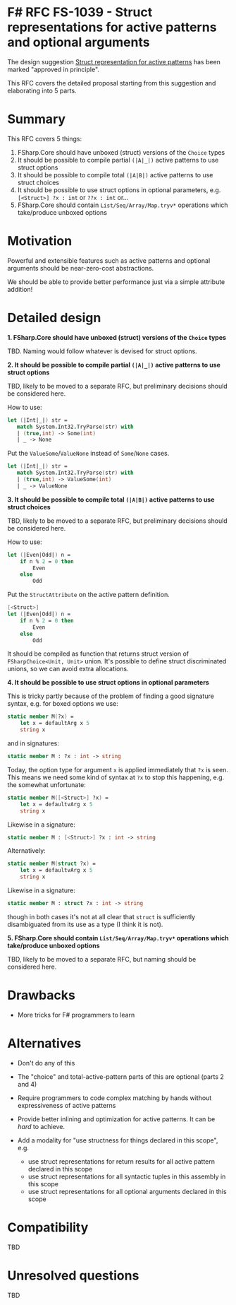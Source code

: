# F# RFC FS-1039 - Struct representations for active patterns and optional arguments

The design suggestion [Struct representation for active patterns](https://github.com/fsharp/fslang-suggestions/issues/612) has been marked "approved in principle".

This RFC covers the detailed proposal starting from this suggestion and elaborating into 5 parts.

# Summary
[summary]: #summary

This RFC covers 5 things:

1. FSharp.Core should have unboxed (struct) versions of the `Choice` types
2. It should be possible to compile partial `(|A|_|)` active patterns to use struct options
3. It should be possible to compile total `(|A|B|)` active patterns to use struct choices
4. It should be possible to use struct options in optional parameters, e.g. `[<Struct>] ?x : int` or `??x : int` or...
5. FSharp.Core should contain `List/Seq/Array/Map.tryv*` operations which take/produce unboxed options

# Motivation

Powerful and extensible features such as active patterns and optional arguments should be near-zero-cost abstractions. 

We should be able to provide better performance just via a simple attribute addition!

# Detailed design

**1. FSharp.Core should have unboxed (struct) versions of the `Choice` types**

TBD. Naming would follow whatever is devised for struct options.

**2. It should be possible to compile partial `(|A|_|)` active patterns to use struct options**

TBD, likely to be moved to a separate RFC, but preliminary decisions should be considered here.

How to use:

```fsharp
let (|Int|_|) str =
   match System.Int32.TryParse(str) with
   | (true,int) -> Some(int)
   | _ -> None
```

Put the `ValueSome`/`ValueNone` instead of `Some`/`None` cases.

```fsharp
let (|Int|_|) str =
   match System.Int32.TryParse(str) with
   | (true,int) -> ValueSome(int)
   | _ -> ValueNone
```

**3. It should be possible to compile total `(|A|B|)` active patterns to use struct choices**

TBD, likely to be moved to a separate RFC, but preliminary decisions should be considered here.

How to use:

```fsharp
let (|Even|Odd|) n =
    if n % 2 = 0 then
        Even
    else
        Odd
```

Put the `StructAttribute` on the active pattern definition.

```fsharp
[<Struct>]
let (|Even|Odd|) n =
    if n % 2 = 0 then
        Even
    else
        Odd
```

It should be compiled as function that returns struct version of `FSharpChoice<Unit, Unit>` union. It's possible to define struct discriminated unions, so we can avoid extra allocations.

**4. It should be possible to use struct options in optional parameters**

This is tricky partly because of the problem of finding a good signature syntax, e.g. for boxed options we use:
```fsharp
static member M(?x) = 
    let x = defaultArg x 5
    string x
```
and in signatures:

```fsharp
static member M : ?x : int -> string
```

Today, the option type for argument `x` is applied immediately that `?x` is seen. This means we need some kind of syntax at `?x` to stop this happening, e.g. the somewhat unfortunate:

```fsharp
static member M([<Struct>] ?x) = 
    let x = defaultvArg x 5
    string x
```

Likewise in a signature:

```fsharp
static member M : [<Struct>] ?x : int -> string
```

Alternatively:

```fsharp
static member M(struct ?x) = 
    let x = defaultvArg x 5
    string x
```

Likewise in a signature:

```fsharp
static member M : struct ?x : int -> string
```

though in both cases it's not at all clear that `struct` is sufficiently disambiguated from its use as a type (I think it is not).

**5. FSharp.Core should contain `List/Seq/Array/Map.tryv*` operations which take/produce unboxed options**

TBD, likely to be moved to a separate RFC, but naming should be considered here.

# Drawbacks

- More tricks for F# programmers to learn

# Alternatives

- Don't do any of this
- The "choice" and total-active-pattern parts of this are optional (parts 2 and 4)
- Require programmers to code complex matching by hands without expressiveness of active patterns
- Provide better inlining and optimization for active patterns. It can be _hard_ to achieve.

- Add a modality for "use structness for things declared in this scope", e.g.
  * use struct representations for return results for all active pattern declared in this scope
  * use struct representations for all syntactic tuples in this assembly in this scope
  * use struct representations for all optional arguments declared in this scope

# Compatibility

TBD

# Unresolved questions

TBD
